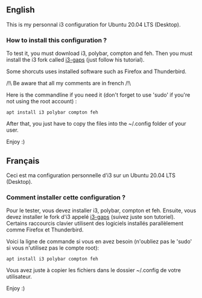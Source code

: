## English

This is my personnal i3 configuration for Ubuntu 20.04 LTS (Desktop).

### How to install this configuration ?

To test it, you must download i3, polybar, compton and feh.
Then you must install the i3 fork called [i3-gaps](https://github.com/Airblader/i3) (just follow his tutorial).

Some shorcuts uses installed software such as Firefox and Thunderbird.

/!\ Be aware that all my comments are in french /!\

Here is the commandline if you need it (don't forget to use 'sudo' if you're not using the root account) :

```
apt install i3 polybar compton feh
```

After that, you just have to copy the files into the ~/.config folder of your user.

Enjoy :)

## Français

Ceci est ma configuration personnelle d'i3 sur un Ubuntu 20.04 LTS (Desktop).

### Comment installer cette configuration ?

Pour le tester, vous devez installer i3, polybar, compton et feh.
Ensuite, vous devez installer le fork d'i3 appelé [i3-gaps](https://github.com/Airblader/i3) (suivez juste son tutoriel).
Certains raccourcis clavier utilisent des logiciels installés parallèlement comme Firefox et Thunderbird.

Voici la ligne de commande si vous en avez besoin (n'oubliez pas le 'sudo' si vous n'utilisez pas le compte root):

```
apt install i3 polybar compton feh
```

Vous avez juste à copier les fichiers dans le dossier ~/.config de votre utilisateur.

Enjoy :)
